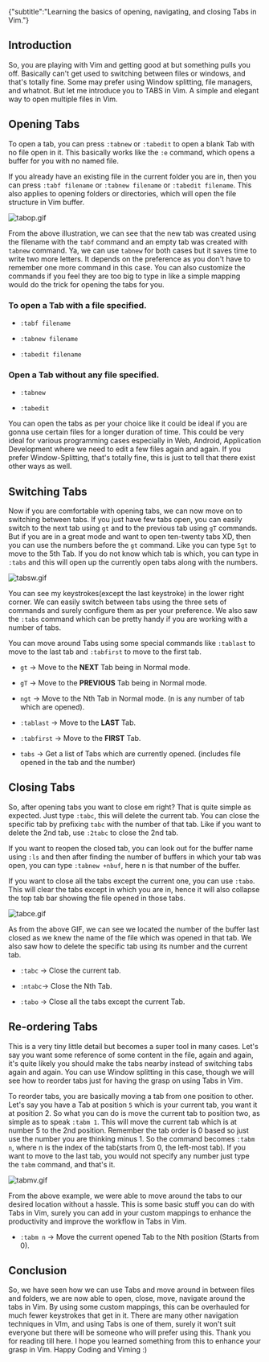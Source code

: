 {"subtitle":"Learning the basics of opening, navigating, and closing Tabs in Vim."}

<h2>Introduction</h2>
<p>So, you are playing with Vim and getting good at but something pulls you off. Basically can't get used to switching between files or windows, and that's totally fine. Some may prefer using Window splitting, file managers, and whatnot. But let me introduce you to TABS in Vim. A simple and elegant way to open multiple files in Vim.</p>
<h2>Opening Tabs</h2>
<p>To open a tab, you can press <code>:tabnew</code>  or  <code>:tabedit</code> to open a blank Tab with no file open in it. This basically works like the <code>:e</code> command, which opens a buffer for you with no named file.</p>
<p>If you already have an existing file in the current folder you are in, then you can press <code>:tabf filename</code> or <code>:tabnew filename</code> or <code>:tabedit filename</code>. This also applies to opening folders or directories, which will open the file structure in Vim buffer.</p>
<p><img src="https://cdn.hashnode.com/res/hashnode/image/upload/v1627994196949/A-ZMWZefa.gif" alt="tabop.gif"></p>
<p>From the above illustration, we can see that the new tab was created using the filename with the <code>tabf</code> command and an empty tab was created with <code>tabnew</code> command. Ya, we can use <code>tabnew</code> for both cases but it saves time to write two more letters. It depends on the preference as you don't have to remember one more command in this case. You can also customize the commands if you feel they are too big to type in like a simple mapping would do the trick for opening the tabs for you.</p>
<h3>To open a Tab with a file specified.</h3>
<ul>
<li>
<p><code>:tabf filename</code></p>
</li>
<li>
<p><code>:tabnew filename</code></p>
</li>
<li>
<p><code>:tabedit filename</code></p>
</li>
</ul>
<h3>Open a Tab without any file specified.</h3>
<ul>
<li>
<p><code>:tabnew</code></p>
</li>
<li>
<p><code>:tabedit</code></p>
</li>
</ul>
<p>You can open the tabs as per your choice like it could be ideal if you are gonna use certain files for a longer duration of time. This could be very ideal for various programming cases especially in Web, Android, Application Development where we need to edit a few files again and again. If you prefer Window-Splitting, that's totally fine, this is just to tell that there exist other ways as well.</p>
<h2>Switching Tabs</h2>
<p>Now if you are comfortable with opening tabs, we can now move on to switching between tabs. If you just have few tabs open, you can easily switch to the next tab using <code>gt</code> and to the previous tab using <code>gT</code> commands. But if you are in a great mode and want to open ten-twenty tabs XD, then you can use the numbers before the <code>gt</code> command. Like you can type <code>5gt</code> to move to the 5th Tab. If you do not know which tab is which, you can type in <code>:tabs</code> and this will open up the currently open tabs along with the numbers.</p>
<p><img src="https://cdn.hashnode.com/res/hashnode/image/upload/v1627996436129/vApSyRD6o.gif" alt="tabsw.gif"></p>
<p>You can see my keystrokes(except the last keystroke) in the lower right corner. We can easily switch between tabs using the three sets of commands and surely configure them as per your preference. We also saw the <code>:tabs</code> command which can be pretty handy if you are working with a number of tabs.</p>
<p>You can move around Tabs using some special commands like <code>:tablast</code> to move to the last tab and <code>:tabfirst</code> to move to the first tab.</p>
<ul>
<li>
<p><code>gt</code>  -&gt; Move to the <strong>NEXT</strong> Tab being in Normal mode.</p>
</li>
<li>
<p><code>gT</code> -&gt; Move to the <strong>PREVIOUS</strong> Tab being in Normal mode.</p>
</li>
<li>
<p><code>ngt</code>  -&gt; Move to the Nth Tab in Normal mode. (n is any number of tab which are opened).</p>
</li>
<li>
<p><code>:tablast</code> -&gt; Move to the <strong>LAST</strong> Tab.</p>
</li>
<li>
<p><code>:tabfirst</code> -&gt; Move to the <strong>FIRST</strong> Tab.</p>
</li>
<li>
<p><code>tabs</code>  -&gt; Get a list of Tabs which are currently opened. (includes file opened in the tab and the number)</p>
</li>
</ul>
<h2>Closing Tabs</h2>
<p>So, after opening tabs you want to close em right? That is quite simple as expected. Just type <code>:tabc</code>, this will delete the current tab. You can close the specific tab by prefixing <code>tabc</code> with the number of that tab. Like if you want to delete the 2nd tab, use <code>:2tabc</code> to close the 2nd tab.</p>
<p>If you want to reopen the closed tab, you can look out for the buffer name using <code>:ls</code> and then after finding the number of buffers in which your tab was open, you can type <code>:tabnew +nbuf</code>, here n is that number of the buffer.</p>
<p>If you want to close all the tabs except the current one, you can use <code>:tabo</code>. This will clear the tabs except in which you are in, hence it will also collapse the top tab bar showing the file opened in those tabs.</p>
<p><img src="https://cdn.hashnode.com/res/hashnode/image/upload/v1627997764101/HhUmFFQLZ.gif" alt="tabce.gif"></p>
<p>As from the above GIF, we can see we located the number of the buffer last closed as we knew the name of the file which was opened in that tab. We also saw how to delete the specific tab using its number and the current tab.</p>
<ul>
<li>
<p><code>:tabc</code> -&gt; Close the current tab.</p>
</li>
<li>
<p><code>:ntabc</code>-&gt; Close the Nth Tab.</p>
</li>
<li>
<p><code>:tabo</code>  -&gt; Close all the tabs except the current Tab.</p>
</li>
</ul>
<h2>Re-ordering Tabs</h2>
<p>This is a very tiny little detail but becomes a super tool in many cases. Let's say you want some reference of some content in the file, again and again, it's quite likely you should make the tabs nearby instead of switching tabs again and again. You can use Window splitting in this case, though we will see how to reorder tabs just for having the grasp on using Tabs in Vim.</p>
<p>To reorder tabs, you are basically moving a tab from one position to other. Let's say you have a Tab at position <code>5</code> which is your current tab, you want it at position 2. So what you can do is move the current tab to position two, as simple as to speak <code>:tabm 1</code>. This will move the current tab which is at number 5 to the 2nd position. Remember the tab order is 0 based so just use the number you are thinking minus 1. So the command becomes <code>:tabm n</code>, where n is the index of the tab(starts from 0, the left-most tab). If you want to move to the last tab, you would not specify any number just type the <code>tabm</code> command, and that's it.</p>
<p><img src="https://cdn.hashnode.com/res/hashnode/image/upload/v1628001405055/m0XQAfdQJ.gif" alt="tabmv.gif"></p>
<p>From the above example, we were able to move around the tabs to our desired location without a hassle. This is some basic stuff you can do with Tabs in Vim, surely you can add in your custom mappings to enhance the productivity and improve the workflow in Tabs in Vim.</p>
<ul>
<li><code>:tabm n</code> -&gt; Move the current opened Tab to the Nth position (Starts from 0).</li>
</ul>
<h2>Conclusion</h2>
<p>So, we have seen how we can use Tabs and move around in between files and folders, we are now able to open, close, move, navigate around the tabs in Vim. By using some custom mappings, this can be overhauled for much fewer keystrokes that get in it. There are many other navigation techniques in VIm, and using Tabs is one of them, surely it won't suit everyone but there will be someone who will prefer using this. Thank you for reading till here. I hope you learned something from this to enhance your grasp in Vim. Happy Coding and Viming :)</p>
